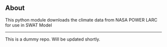 ## About
This python module downloads the climate data from NASA POWER LARC for use in SWAT Model

---

This is a dummy repo. Will be updated shortly.
